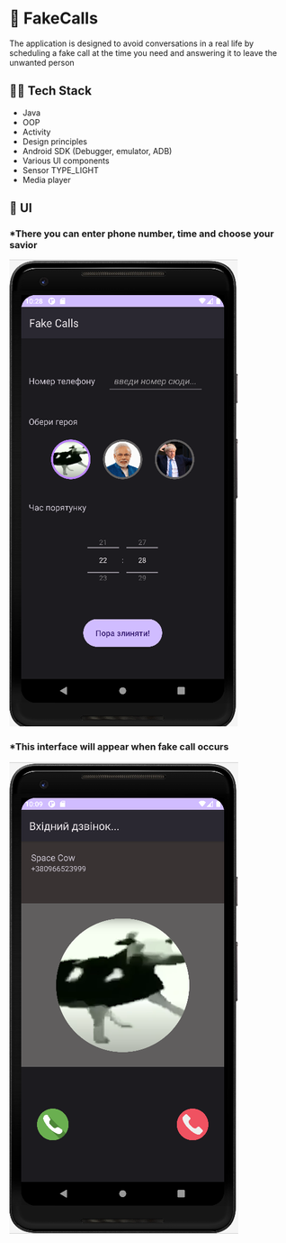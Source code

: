 # 📵 FakeCalls
The application is designed to avoid conversations in a real life by scheduling a fake call at the time
you need and answering it to leave the unwanted person

## 👨‍💻 Tech Stack
* Java
* OOP
* Activity
* Design principles
* Android SDK (Debugger, emulator, ADB)
* Various UI components
* Sensor TYPE_LIGHT
* Media player

## 📱 UI
### *There you can enter phone number, time and choose your savior
![](make_call2.png)

### *This interface will appear when fake call occurs
![](receiving_call.png)
